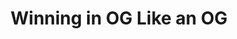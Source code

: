 ---
title: "Winning in OG Like an OG"
lang: "English"
year: "2022"
links: ['5RSVnsywbfA']
slides: "https://docs.google.com/presentation/d/1jcaU57W27xEpE3fDPpttM5hRTUPCvbNUBuRU_SJXtfk/edit#slide=id.p"
authors: ['Matt Caito']
tags: ['Debate']
layout: "workshop"
categories: ["workshops"]
---